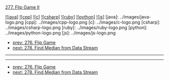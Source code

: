 [277. Flip Game II](https://leetcode.com/problems/flip-game-ii/)

[![java]](../java/277-flip-game-ii.md)
[![cpp]](../cpp/277-flip-game-ii.md)
[![c]](../c/277-flip-game-ii.md)
[![csharp]](../csharp/277-flip-game-ii.md)
[![ruby]](../ruby/277-flip-game-ii.md)
[![python]](../python/277-flip-game-ii.md)
[![js]](../js/277-flip-game-ii.md)
[java]: ../images/java-logo.png
[cpp]: ../images/cpp-logo.png
[c]: ../images/c-logo.png
[csharp]: ../images/csharp-logo.png
[ruby]: ../images/ruby-logo.png
[python]: ../images/python-logo.png
[js]: ../images/js-logo.png

- [prev: 276. Flip Game](276-flip-game.md)
- [next: 278. Find Median from Data Stream](278-find-median-from-data-stream.md)

---


---

- [prev: 276. Flip Game](276-flip-game.md)
- [next: 278. Find Median from Data Stream](278-find-median-from-data-stream.md)
